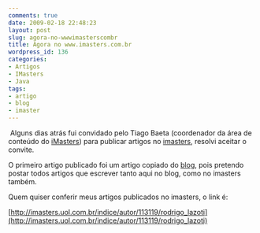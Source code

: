 ```yaml
---
comments: true
date: 2009-02-18 22:48:23
layout: post
slug: agora-no-wwwimasterscombr
title: Agora no www.imasters.com.br
wordpress_id: 136
categories:
- Artigos
- IMasters
- Java
tags:
- artigo
- blog
- imaster
---
```


 Alguns dias atrás fui convidado pelo Tiago Baeta (coordenador da área de conteúdo do [iMasters](http://imasters.uol.com.br/)) para publicar artigos no [imasters](http://imasters.uol.com.br/), resolvi aceitar o convite.

O primeiro artigo publicado foi um artigo copiado do [blog](http://www.rodrigolazoti.com.br), pois pretendo postar todos artigos que escrever tanto aqui no blog, como no imasters também.

Quem quiser conferir meus artigos publicados no imasters, o link é:

[http://imasters.uol.com.br/indice/autor/113119/rodrigo_lazoti](http://imasters.uol.com.br/indice/autor/113119/rodrigo_lazoti)
